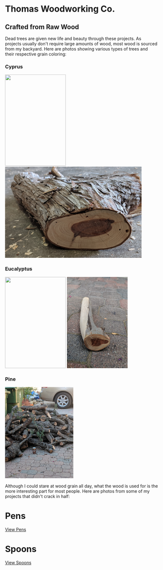 # Thomas Woodworking Co.

## Crafted from Raw Wood
Dead trees are given new life and beauty through these projects. As projects usually don't require large amounts of wood, most wood is sourced from my backyard.  Here are photos showing various types of trees and their respective grain coloring:  

### Cyprus

<img src="CyprusTree.jpg" width="200" height="300"> <img src="CyprusWood.jpg" width="450" height="300">  

### Eucalyptus

<img src="EucalyptusTree.jpg" width="200" height="300"> <img src="EucalyptusWood.jpg" width="200" height="300">  

### Pine

<img src="PineWoodPile.jpg" width="225" height="300">

Although I could stare at wood grain all day, what the wood is used for is the more interesting part for most people. Here are photos from some of my projects that didn't crack in half:

# Pens 
[View Pens](Pens.md)

# Spoons
[View Spoons](Spoons.md)

